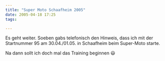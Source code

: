 ```yaml
---
title: "Super Moto Schaafheim 2005"
date: 2005-04-18 17:25
tags: 

---
```

Es geht weiter. Soeben gabs telefonisch den Hinweis, dass ich mit der Startnummer 95 am 30.04./01.05. in Schaafheim beim Super-Moto starte.
 
Na dann sollt ich doch mal das Training beginnen :smiley:
 